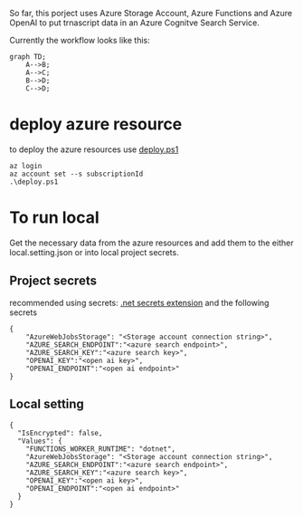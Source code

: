 So far, this porject uses Azure Storage Account, Azure Functions and Azure OpenAI to put trnascript data in an Azure Cognitve Search Service.

Currently the workflow looks like this:

```mermaid
graph TD;
    A-->B;
    A-->C;
    B-->D;
    C-->D;
```


# deploy azure resource

to deploy the azure resources use [deploy.ps1](https://github.com/nampacx/MeetingNotes/blob/main/eng/deploy.ps1)

```
az login
az account set --s subscriptionId
.\deploy.ps1
```


# To run local

Get the necessary data from the azure resources and add them to the either local.setting.json or into local project secrets.

## Project secrets
recommended using secrets:  [.net secrets extension](https://marketplace.visualstudio.com/items?itemName=adrianwilczynski.user-secrets)
and the following secrets
```
{
    "AzureWebJobsStorage": "<Storage account connection string>",
    "AZURE_SEARCH_ENDPOINT":"<azure search endpoint>",
    "AZURE_SEARCH_KEY":"<azure search key>",
    "OPENAI_KEY":"<open ai key>",
    "OPENAI_ENDPOINT":"<open ai endpoint>"
}
```

## Local setting
```
{
  "IsEncrypted": false,
  "Values": {
    "FUNCTIONS_WORKER_RUNTIME": "dotnet",
    "AzureWebJobsStorage": "<Storage account connection string>",
    "AZURE_SEARCH_ENDPOINT":"<azure search endpoint>",
    "AZURE_SEARCH_KEY":"<azure search key>",
    "OPENAI_KEY":"<open ai key>",
    "OPENAI_ENDPOINT":"<open ai endpoint>"
  }
}
```




